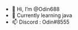- 👋 Hi, I’m @Odin688
- 🌱 Currently learning java
- 📫 Discord : Odin#8555

<!---
Odin688/Odin688 is a ✨ special ✨ repository because its `README.md` (this file) appears on your GitHub profile.
You can click the Preview link to take a look at your changes.
--->
